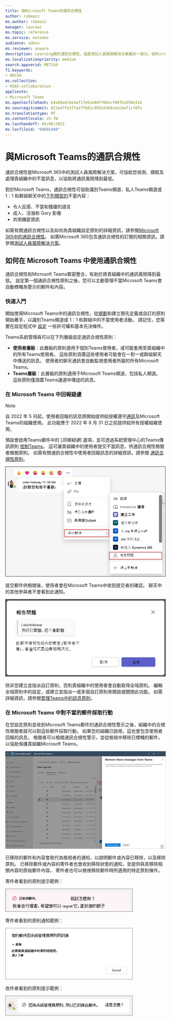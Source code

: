 ```yaml
---
title: 與Microsoft Teams的通訊合規性
author: robmazz
ms.author: robmazz
manager: laurawi
ms.topic: reference
ms.service: msteams
audience: admin
ms.reviewer: anwara
description: Learning關於通訊合規性，這是測試人員風險解決方案集的一部分，從Microsoft Teams的觀點 (這是 M365 通訊合規性功能) 的一部分。
ms.localizationpriority: medium
search.appverid: MET150
f1.keywords:
- NOCSH
ms.collection:
- M365-collaboration
appliesto:
- Microsoft Teams
ms.openlocfilehash: b4ab8adcbe4a717e62e0dff66ecf00fb1650e31b
ms.sourcegitcommit: 823ad7fe5f7a27f681c95b2d369ce2cbe71cfdfe
ms.translationtype: MT
ms.contentlocale: zh-TW
ms.lasthandoff: 04/06/2022
ms.locfileid: "64691448"
---
```

# <a name="communication-compliance-with-microsoft-teams"></a>與Microsoft Teams的通訊合規性

通訊合規性是Microsoft 365中的測試人員風險解決方案，可協助您偵測、擷取及處理貴組織中的不當訊息，以協助將通訊風險降到最低。

對於Microsoft Teams，通訊合規性可協助識別Teams頻道、私人Teams頻道或 1：1 和群組聊天中的[下列類型的](/microsoft-365/compliance/communication-compliance-feature-reference)不當內容：

- 令人反感、不當和騷擾的語言
- 成人、活潑和 Gory 影像
- 共用機密資訊

如需有關通訊合規性以及如何為貴組織設定原則的詳細資訊，請參閱[Microsoft 365中的通訊合規性](/microsoft-365/compliance/communication-compliance)。 如需Microsoft 365包含通訊合規性的訂閱的相關資訊，請參閱[測試人員風險解決方案](/microsoft-365/compliance/insider-risk-solution-overview#communication-compliance)。

## <a name="how-to-use-communication-compliance-in-microsoft-teams"></a>如何在 Microsoft Teams 中使用通訊合規性

通訊合規性和Microsoft Teams緊密整合，有助於將貴組織中的通訊風險降到最低。 設定第一個通訊合規性原則之後，您可以主動管理不當Microsoft Teams會自動標幟為警示的郵件和內容。

### <a name="getting-started"></a>快速入門

開始使用Microsoft Teams中的通訊合規性，從[規劃](/microsoft-365/compliance/communication-compliance-plan)和建立預先定義或自訂的原則開始著手，以識別Teams頻道或 1：1 和群組中的不當使用者活動。 請記住，您需要在設定程式中 [設定](/microsoft-365/compliance/communication-compliance-configure) 一些許可權和基本先決條件。

Teams系統管理員可以在下列層級設定通訊合規性原則：

- **使用者層級**：此層級的原則適用于個別Teams使用者，或可能套用至貴組織中的所有Teams使用者。 這些原則涵蓋這些使用者可能會在一對一或群組聊天中傳送的訊息。 使用者的聊天通訊會自動監視使用者所屬的所有Microsoft Teams。
- **Teams層級**：此層級的原則適用于Microsoft Teams頻道，包括私人頻道。 這些原則僅涵蓋Teams通道中傳送的訊息。

### <a name="report-a-concern-in-microsoft-teams"></a>在 Microsoft Teams 中回報疑慮

>[!NOTE]
>自 2022 年 5 月起，使用者回報的訊息將開始提供給授權遵守[通訊](/microsoft-365/compliance/communication-compliance-configure#subscriptions-and-licensing)及Microsoft Teams的組織使用。 此功能應于 2022 年 8 月 31 日之前提供給所有授權組織使用。

預設會啟用Teams郵件中的 [*回報疑慮*] 選項，並可透過系統管理中心的Teams傳訊原則 [控制Teams](/microsoftteams/manage-teams-in-modern-portal)。 這可讓貴組織中的使用者提交不當訊息，供通訊合規性檢閱者檢閱原則。 如需有關通訊合規性中使用者回報訊息的詳細資訊，請參閱 [通訊合規性原則](/microsoft-365/compliance/communication-compliance-policies#user-reported-messages-policy)。

![回報疑慮功能表。](./media/communication-compliance-report-a-concern-full-menu.png)

提交郵件供檢閱後，使用者會在Microsoft Teams中收到提交者的確認。 聊天中的其他參與者不會看到此通知。

![回報疑慮確認。](./media/communication-compliance-report-a-concern.png)

除非您建立並指派自訂原則，否則貴組織中的使用者會自動取得全域原則。 編輯全域原則中的設定，或建立並指派一或多個自訂原則來開啟或關閉此功能。 如需詳細資訊，請參閱[管理Teams中的訊息原則](/microsoftteams/messaging-policies-in-teams)。

### <a name="act-on-inappropriate-messages-in-microsoft-teams"></a>在 Microsoft Teams 中對不當的郵件採取行動

在您設定原則並收到Microsoft Teams郵件的通訊合規性警示之後，組織中的合規性檢閱者就可以對這些郵件採取行動。 如果您的組織已啟用，這也會包含使用者回報的訊息。 檢閱者可以檢閱通訊合規性警示，並從檢視中移除已標幟的郵件，以協助保護貴組織Microsoft Teams。

![移除Teams中的郵件。](./media/communication-compliance-remove-teams-message.png)

已移除的郵件和內容會取代為檢視者的通知，以說明郵件或內容已移除，以及移除原則。 已移除郵件或內容的寄件者也會收到移除狀態的通知，並提供與其移除相關內容的原始郵件內容。 寄件者也可以檢視移除郵件時所適用的特定原則條件。

寄件者看到的原則提示範例：

![寄件者的原則提示。](./media/communication-compliance-warning-1.png)

寄件者看到的原則通知範例：

![寄件者的原則條件資訊。](./media/communication-compliance-warning-2.png)

收件者看到的原則提示範例：

![收件者的原則提示。](./media/communication-compliance-warning-3.png)